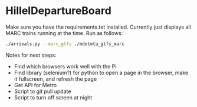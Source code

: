 # HillelDepartureBoard
Make sure you have the requirements.txt installed.
Currently just displays all MARC trains running at the time. Run as follows:
```bash
./arrivals.py --marc_gtfs ./mdotmta_gtfs_marc 
```

Notes for next steps:
- Find which browsers work well with the Pi
- Find library (selenium?) for python to open a page in the browser,
make it fullscreen, and refresh the page
- Get API for Metro
- Script to git pull update
- Script to turn off screen at night
